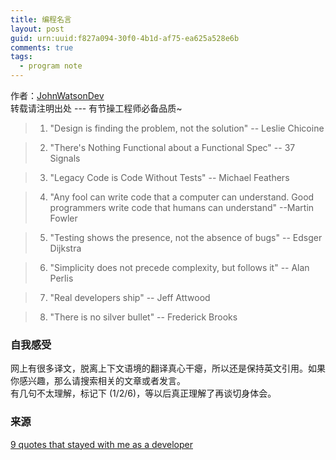 ```yaml
---
title: 编程名言
layout: post
guid: urn:uuid:f827a094-30f0-4b1d-af75-ea625a528e6b
comments: true
tags:
  - program note
---
```


作者：[JohnWatsonDev](http://johnwatsondev.com)  
转载请注明出处 --- 有节操工程师必备品质~

> 1. "Design is finding the problem, not the solution" -- Leslie Chicoine

> 2. "There's Nothing Functional about a Functional Spec" -- 37 Signals

> 3. "Legacy Code is Code Without Tests" -- Michael Feathers

> 4. "Any fool can write code that a computer can understand. Good programmers write code that humans can understand" --Martin Fowler

> 5. "Testing shows the presence, not the absence of bugs" -- Edsger Dijkstra

> 6. "Simplicity does not precede complexity, but follows it" -- Alan Perlis

> 7. "Real developers ship" -- Jeff Attwood

> 8. "There is no silver bullet" -- Frederick Brooks

### 自我感受
网上有很多译文，脱离上下文语境的翻译真心干瘪，所以还是保持英文引用。如果你感兴趣，那么请搜索相关的文章或者发言。  
有几句不太理解，标记下 (1/2/6)，等以后真正理解了再谈切身体会。

### 来源
[9 quotes that stayed with me as a developer](http://www.pixelstech.net/article/1306481689-9-quotes-that-stayed-with-me-as-a-developer)
